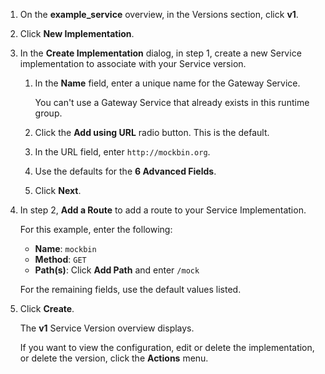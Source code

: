 <!-- Used in Konnect getting started guides -->

1. On the **example_service** overview, in the Versions section, click **v1**.

1. Click **New Implementation**.

1. In the **Create Implementation** dialog, in step 1, create a new Service
implementation to associate with your Service version.

    1. In the **Name** field, enter a unique name for the Gateway Service.

        You can't use a Gateway Service that already exists in this runtime
        group.

    1. Click the **Add using URL** radio button. This is the default.

    1. In the URL field, enter `http://mockbin.org`.

    1. Use the defaults for the **6 Advanced Fields**.

    1. Click **Next**.

1. In step 2, **Add a Route** to add a route to your Service Implementation.

    For this example, enter the following:

    * **Name**: `mockbin`
    * **Method**: `GET`
    * **Path(s)**: Click **Add Path** and enter `/mock`

    For the remaining fields, use the default values listed.

1. Click **Create**.

    The **v1** Service Version overview displays.

    If you want to view the configuration, edit or delete the implementation,
    or delete the version, click the **Actions** menu.
